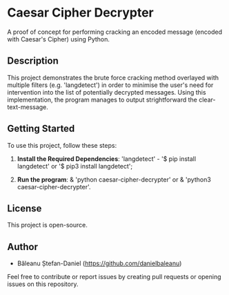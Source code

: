# Caesar Cipher Decrypter
A proof of concept for performing cracking an encoded message (encoded with Caesar's Cipher) using Python.

## Description
This project demonstrates the brute force cracking method overlayed with multiple filters (e.g. 'langdetect') in order to minimise the user's need for intervention into the list of potentially decrypted messages.
Using this implementation, the program manages to output strightforward the clear-text-message.

## Getting Started
To use this project, follow these steps:

1. **Install the Required Dependencies**: 'langdetect' - '$ pip install langdetect' or '$ pip3 install langdetect';

2. **Run the program**: & 'python caesar-cipher-decrypter' or & 'python3 caesar-cipher-decrypter'.

## License
This project is open-source.

## Author
- Băleanu Ștefan-Daniel (https://github.com/danielbaleanu)

Feel free to contribute or report issues by creating pull requests or opening issues on this repository.
